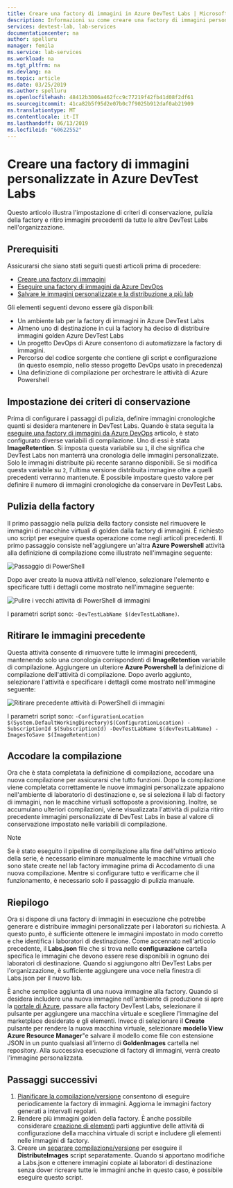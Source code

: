```yaml
---
title: Creare una factory di immagini in Azure DevTest Labs | Microsoft Docs
description: Informazioni su come creare una factory di immagini personalizzate in Azure DevTest Labs.
services: devtest-lab, lab-services
documentationcenter: na
author: spelluru
manager: femila
ms.service: lab-services
ms.workload: na
ms.tgt_pltfrm: na
ms.devlang: na
ms.topic: article
ms.date: 03/25/2019
ms.author: spelluru
ms.openlocfilehash: 48412b3006a462fcc9c77219f42fb41d08f2df61
ms.sourcegitcommit: 41ca82b5f95d2e07b0c7f9025b912daf0ab21909
ms.translationtype: MT
ms.contentlocale: it-IT
ms.lasthandoff: 06/13/2019
ms.locfileid: "60622552"
---
```

# <a name="create-a-custom-image-factory-in-azure-devtest-labs"></a>Creare una factory di immagini personalizzate in Azure DevTest Labs
Questo articolo illustra l'impostazione di criteri di conservazione, pulizia della factory e ritiro immagini precedenti da tutte le altre DevTest Labs nell'organizzazione. 

## <a name="prerequisites"></a>Prerequisiti
Assicurarsi che siano stati seguiti questi articoli prima di procedere:

- [Creare una factory di immagini](image-factory-create.md)
- [Eseguire una factory di immagini da Azure DevOps](image-factory-set-up-devops-lab.md)
- [Salvare le immagini personalizzate e la distribuzione a più lab](image-factory-save-distribute-custom-images.md)

Gli elementi seguenti devono essere già disponibili:

- Un ambiente lab per la factory di immagini in Azure DevTest Labs
- Almeno uno di destinazione in cui la factory ha deciso di distribuire immagini golden Azure DevTest Labs
- Un progetto DevOps di Azure consentono di automatizzare la factory di immagini.
- Percorso del codice sorgente che contiene gli script e configurazione (in questo esempio, nello stesso progetto DevOps usato in precedenza)
- Una definizione di compilazione per orchestrare le attività di Azure Powershell
 
## <a name="setting-the-retention-policy"></a>Impostazione dei criteri di conservazione
Prima di configurare i passaggi di pulizia, definire immagini cronologiche quanti si desidera mantenere in DevTest Labs. Quando è stata seguita la [eseguire una factory di immagini da Azure DevOps](image-factory-set-up-devops-lab.md) articolo, è stato configurato diverse variabili di compilazione. Uno di essi è stata **ImageRetention**. Si imposta questa variabile su `1`, il che significa che DevTest Labs non manterrà una cronologia delle immagini personalizzate. Solo le immagini distribuite più recente saranno disponibili. Se si modifica questa variabile su `2`, l'ultima versione distribuita immagine oltre a quelli precedenti verranno mantenute. È possibile impostare questo valore per definire il numero di immagini cronologiche da conservare in DevTest Labs.

## <a name="cleaning-up-the-factory"></a>Pulizia della factory
Il primo passaggio nella pulizia della factory consiste nel rimuovere le immagini di macchine virtuali di golden dalla factory di immagini. È richiesto uno script per eseguire questa operazione come negli articoli precedenti. Il primo passaggio consiste nell'aggiungere un'altra **Azure Powershell** attività alla definizione di compilazione come illustrato nell'immagine seguente:

![Passaggio di PowerShell](./media/set-retention-policy-cleanup/powershell-step.png)

Dopo aver creato la nuova attività nell'elenco, selezionare l'elemento e specificare tutti i dettagli come mostrato nell'immagine seguente:

![Pulire i vecchi attività di PowerShell di immagini](./media/set-retention-policy-cleanup/configure-powershell-task.png)

I parametri script sono: `-DevTestLabName $(devTestLabName)`.

## <a name="retire-old-images"></a>Ritirare le immagini precedente 
Questa attività consente di rimuovere tutte le immagini precedenti, mantenendo solo una cronologia corrispondenti di **ImageRetention** variabile di compilazione. Aggiungere un ulteriore **Azure Powershell** la definizione di compilazione dell'attività di compilazione. Dopo averlo aggiunto, selezionare l'attività e specificare i dettagli come mostrato nell'immagine seguente: 

![Ritirare precedente attività di PowerShell di immagini](./media/set-retention-policy-cleanup/retire-old-image-task.png)

I parametri script sono: `-ConfigurationLocation $(System.DefaultWorkingDirectory)$(ConfigurationLocation) -SubscriptionId $(SubscriptionId) -DevTestLabName $(devTestLabName) -ImagesToSave $(ImageRetention)`

## <a name="queue-the-build"></a>Accodare la compilazione
Ora che è stata completata la definizione di compilazione, accodare una nuova compilazione per assicurarsi che tutto funzioni. Dopo la compilazione viene completata correttamente le nuove immagini personalizzate appaiono nell'ambiente di laboratorio di destinazione e, se si seleziona il lab di factory di immagini, non le macchine virtuali sottoposte a provisioning. Inoltre, se accumulano ulteriori compilazioni, viene visualizzata l'attività di pulizia ritiro precedente immagini personalizzate di DevTest Labs in base al valore di conservazione impostato nelle variabili di compilazione.

> [!NOTE]
> Se è stato eseguito il pipeline di compilazione alla fine dell'ultimo articolo della serie, è necessario eliminare manualmente le macchine virtuali che sono state create nel lab factory immagine prima di Accodamento di una nuova compilazione.  Mentre si configurare tutto e verificarne che il funzionamento, è necessario solo il passaggio di pulizia manuale.



## <a name="summary"></a>Riepilogo
Ora si dispone di una factory di immagini in esecuzione che potrebbe generare e distribuire immagini personalizzate per i laboratori su richiesta. A questo punto, è sufficiente ottenere le immagini impostato in modo corretto e che identifica i laboratori di destinazione. Come accennato nell'articolo precedente, il **Labs.json** file che si trova nelle **configurazione** cartella specifica le immagini che devono essere rese disponibili in ognuno dei laboratori di destinazione. Quando si aggiungono altri DevTest Labs per l'organizzazione, è sufficiente aggiungere una voce nella finestra di Labs.json per il nuovo lab.

È anche semplice aggiunta di una nuova immagine alla factory. Quando si desidera includere una nuova immagine nell'ambiente di produzione si apre la [portale di Azure](https://portal.azure.com), passare alla factory DevTest Labs, selezionare il pulsante per aggiungere una macchina virtuale e scegliere l'immagine del marketplace desiderato e gli elementi. Invece di selezionare il **Create** pulsante per rendere la nuova macchina virtuale, selezionare **modello View Azure Resource Manager**"e salvare il modello come file con estensione JSON in un punto qualsiasi all'interno di **GoldenImages** cartella nel repository. Alla successiva esecuzione di factory di immagini, verrà creato l'immagine personalizzata.


## <a name="next-steps"></a>Passaggi successivi
1. [Pianificare la compilazione/versione](/azure/devops/pipelines/build/triggers?view=azure-devops&tabs=designer) consentono di eseguire periodicamente la factory di immagini. Aggiorna le immagini factory generati a intervalli regolari.
2. Rendere più immagini golden della factory. È anche possibile considerare [creazione di elementi](devtest-lab-artifact-author.md) parti aggiuntive delle attività di configurazione della macchina virtuale di script e includere gli elementi nelle immagini di factory.
4. Creare un [separare compilazione/versione](/azure/devops/pipelines/overview?view=azure-devops-2019) per eseguire il **DistributeImages** script separatamente. Quando si apportano modifiche a Labs.json e ottenere immagini copiate ai laboratori di destinazione senza dover ricreare tutte le immagini anche in questo caso, è possibile eseguire questo script.

